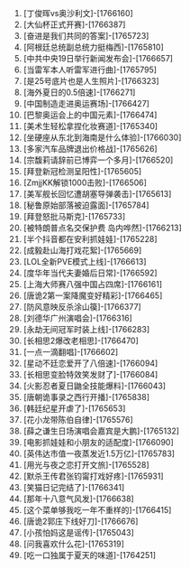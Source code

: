 
1. [丁俊晖vs奥沙利文]-[1766160]
1. [大仙杯正式开赛]-[1766387]
1. [奋进是我们共同的答案]-[1765723]
1. [阿根廷总统副总统力挺梅西]-[1765810]
1. [中共中央19日举行新闻发布会]-[1766657]
1. [当雷军本人听雷军进行曲]-[1765795]
1. [是25号底片也是人生照片]-[1766323]
1. [海外夏日的0.5倍速]-[1766271]
1. [中国制造走进奥运赛场]-[1766427]
1. [巴黎奥运会上的中国元素]-[1766474]
1. [美术生轻松拿捏化妆赛道]-[1765340]
1. [坐硬座从东北到海南是什么体验]-[1766030]
1. [多家汽车品牌退出价格战]-[1765626]
1. [宗馥莉请辞前已博弈一个多月]-[1766520]
1. [拜登新冠检测呈阳性]-[1765605]
1. [ZmjjKK解锁1000击败]-[1766506]
1. [美军舰长回忆遭胡塞导弹袭击]-[1765613]
1. [秘鲁原始部落被迫露面]-[1765784]
1. [拜登怒批马斯克]-[1765733]
1. [被特朗普点名交保护费 岛内哗然]-[1766213]
1. [半个抖音都在安利抓娃娃]-[1765228]
1. [成毅赴山海打戏花絮]-[1765669]
1. [LOL全新PVE模式上线]-[1766613]
1. [度华年当代夫妻婚后日常]-[1766592]
1. [上海大师赛八强中国占四席]-[1766161]
1. [唐诡2第一案降魔变好精彩]-[1766465]
1. [防风意映反杀涂山篌]-[1766377]
1. [刘德华广州演唱会]-[1766316]
1. [永劫无间冠军时装上线]-[1766283]
1. [长相思2爆改老相思]-[1766470]
1. [一点一滴翻唱]-[1766602]
1. [星动不廷恋爱开了八倍速]-[1766094]
1. [长相思变脸特效笑发财了]-[1766084]
1. [火影忍者夏日鼬全技能爆料]-[1766043]
1. [唐朝诡事录之西行开播]-[1765838]
1. [韩廷纪星开虐了]-[1765653]
1. [花小龙带陈伯自律]-[1765576]
1. [薛之谦生日场演唱会嘉宾是大鹏]-[1765132]
1. [电影抓娃娃和小朋友的适配度]-[1766090]
1. [英伟达市值一夜蒸发近1.5万亿]-[1765783]
1. [用光与夜之恋打开文旅]-[1765528]
1. [默杀王传君张钧甯打戏好疼]-[1765931]
1. [笑猫日记完结了]-[1766341]
1. [那年十八意气风发]-[1766638]
1. [这个菜单够我吃一年不重样的]-[1766415]
1. [唐诡2郭庄下线好刀]-[1766676]
1. [小孩怕妈这是谣传]-[1765043]
1. [问我喜欢什么花]-[1765319]
1. [吃一口独属于夏天的味道]-[1764251]